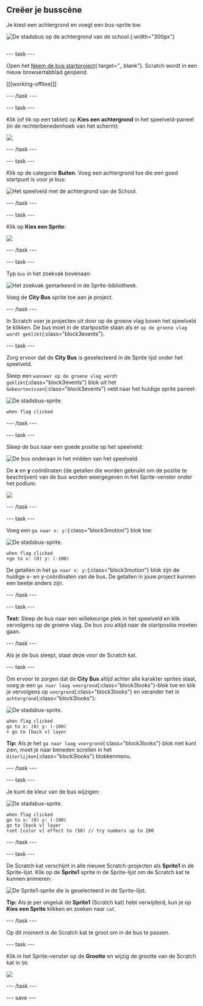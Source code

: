 ## Creëer je busscène

<div style="display: flex; flex-wrap: wrap">
<div style="flex-basis: 200px; flex-grow: 1; margin-right: 15px;">
Je kiest een achtergrond en voegt een bus-sprite toe.
</div>
<div>

![De stadsbus op de achtergrond van de school.](images/bus-scene.png){:width="300px"}

</div>
</div>

--- task ---

Open het [Neem de bus startproject](https://scratch.mit.edu/projects/582214330/editor){:target="_ blank"}. Scratch wordt in een nieuw browsertabblad geopend.

[[[working-offline]]]

--- /task ---

--- task ---

Klik (of tik op een tablet) op **Kies een achtergrond** in het speelveld-paneel (in de rechterbenedenhoek van het scherm):

![](images/choose-a-backdrop.png)

--- /task ---

--- task ---

Klik op de categorie **Buiten**. Voeg een achtergrond toe die een goed startpunt is voor je bus:

![Het speelveld met de achtergrond van de School.](images/outdoor-backdrop.png)

--- /task ---

--- task ---

Klik op **Kies een Sprite**:

![](images/choose-sprite-menu.png)

--- /task ---

--- task ---

Typ `bus` in het zoekvak bovenaan:

![Het zoekvak gemarkeerd in de Sprite-bibliotheek.](images/bus-search.png)

Voeg de **City Bus** sprite toe aan je project.

--- /task ---

 In Scratch voer je projecten uit door op de groene vlag boven het speelveld te klikken. De bus moet in de startpositie staan als er `op de groene vlag wordt geklikt`{:class="block3events"}.

--- task ---

Zorg ervoor dat de **City Bus** is geselecteerd in de Sprite lijst onder het speelveld.

Sleep een `wanneer op de groene vlag wordt geklikt`{:class="block3events"} blok uit het `Gebeurtenissen`{:class="block3events"} veld naar het huidige sprite paneel:

![De stadsbus-sprite.](images/bus-sprite.png)

```blocks3
when flag clicked
```

--- /task ---

--- task ---

Sleep de bus naar een goede positie op het speelveld:

![De bus onderaan in het midden van het speelveld.](images/bus-bottom-middle.png)

De **x** en **y** coördinaten (de getallen die worden gebruikt om de positie te beschrijven) van de bus worden weergegeven in het Sprite-venster onder het podium:

![](images/coords-sprite-pane.png)


--- /task ---

--- task ---

Voeg een `ga naar x: y:`{:class="block3motion"} blok toe:

![De stadsbus-sprite.](images/bus-sprite.png)

```blocks3
when flag clicked
+go to x: (0) y: (-100)
```

De getallen in het `ga naar x: y:`{:class="block3motion"} blok zijn de huidige x- en y-coördinaten van de bus. De getallen in jouw project kunnen een beetje anders zijn.

--- /task ---

--- task ---

**Test:** Sleep de bus naar een willekeurige plek in het speelveld en klik vervolgens op de groene vlag. De bus zou altijd naar de startpositie moeten gaan.

--- /task ---

Als je de bus sleept, staat deze voor de Scratch kat.

--- task ---

Om ervoor te zorgen dat de **City Bus** altijd achter alle karakter sprites staat, voeg je een `ga naar laag voorgrond`{:class="block3looks"}-blok toe en klik je vervolgens op `voorgrond`{:class="block3looks"} en verander het in `achtergrond`{:class="block3looks"}:

![De stadsbus-sprite.](images/bus-sprite.png)

```blocks3
when flag clicked
go to x: (0) y: (-100)
+ go to [back v] layer
```

**Tip:** Als je het `ga naar laag voorgrond`{:class="block3looks"} blok niet kunt zien, moet je naar beneden scrollen in het `Uiterlijken`{:class="block3looks"} blokkenmenu.

--- /task ---

--- task ---

Je kunt de kleur van de bus wijzigen:

![De stadsbus-sprite.](images/bus-sprite.png)

```blocks3
when flag clicked
go to x: (0) y: (-100)
go to [back v] layer
+set [color v] effect to (50) // try numbers up to 200
```

--- /task ---

--- task ---

De Scratch kat verschijnt in alle nieuwe Scratch-projecten als **Sprite1** in de Sprite-lijst. Klik op de **Sprite1** sprite in de Sprite-lijst om de Scratch kat te kunnen animeren:

![De Sprite1-sprite die is geselecteerd in de Sprite-lijst.](images/sprite1-selected.png)

**Tip:** Als je per ongeluk de **Sprite1** (Scratch kat) hebt verwijderd, kun je op **Kies een Sprite** klikken en zoeken naar `cat`.

--- /task ---

Op dit moment is de Scratch kat te groot om in de bus te passen.

--- task ---

Klik in het Sprite-venster op de **Grootte** en wijzig de grootte van de Scratch kat in `50`:

![](images/sprite-pane-size.png)

--- /task ---

--- save ---
